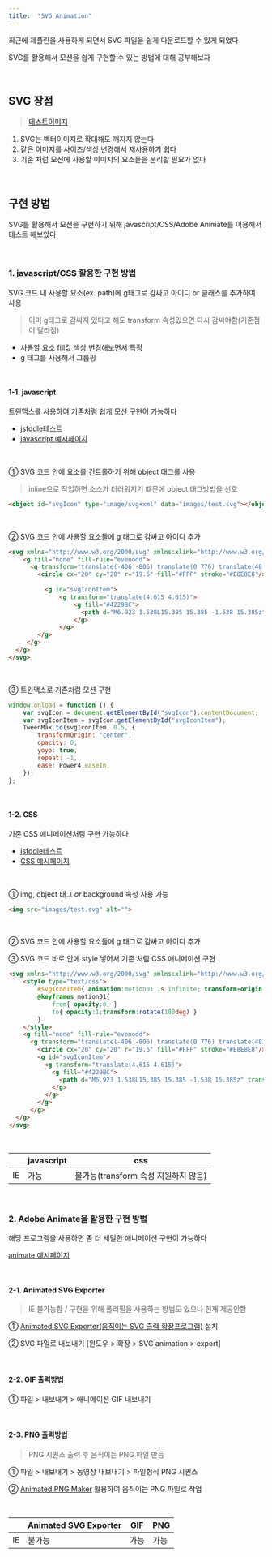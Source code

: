 ```yaml
---
title:  "SVG Animation"
---
```




최근에 제플린을 사용하게 되면서 SVG 파일을 쉽게 다운로드할 수 있게 되었다

SVG를 활용해서 모션을 쉽게 구현할 수 있는 방법에 대해 공부해보자

<br>

## SVG 장점

> [테스트이미지](http://code.d2.co.kr/2020/skt_tplace/tablet/plan/images/svg_icon/icon_logo.svg)

1.  SVG는 벡터이미지로 확대해도 깨지지 않는다
2.  같은 이미지를 사이즈/색상 변경해서 재사용하기 쉽다
3.  기존 처럼 모션에 사용할 이미지의 요소들을 분리할 필요가 없다

<br>

## 구현 방법

SVG를 활용해서 모션을 구현하기 위해 javascript/CSS/Adobe Animate를 이용해서 테스트 해보았다

<br>

### 1. javascript/CSS 활용한 구현 방법

SVG 코드 내 사용할 요소(ex. path)에 g태그로 감싸고 아이디 or 클래스를 추가하여 사용

> 이미 g태그로 감싸져 있다고 해도 transform 속성있으면 다시 감싸야함(기준점이 달라짐)

- 사용할 요소 fill값 색상 변경해보면서 특정
- g 태그를 사용해서 그룹핑

<br>

####  1-1. javascript

트윈맥스를 사용하여 기존처럼 쉽게 모션 구현이 가능하다

- [jsfddle테스트](https://jsfiddle.net/hyokim/u1tzres2/)
- [javascript 예시페이지](https://kimhyoyeong.github.io/tech/assets/html/svg_tweenmax_motion.html)

<br>

① SVG 코드 안에 요소를 컨트롤하기 위해 object 태그를 사용

> inline으로 작업하면 소스가 더러워지기 떄문에 object 태그방법을 선호

```html
<object id="svgIcon" type="image/svg+xml" data="images/test.svg"></object>
```

<br>

② SVG 코드 안에 사용할 요소들에 g 태그로 감싸고 아이디 추가

```html
<svg xmlns="http://www.w3.org/2000/svg" xmlns:xlink="http://www.w3.org/1999/xlink" width="200" height="200" viewBox="0 0 40 40">
    <g fill="none" fill-rule="evenodd">
      <g transform="translate(-406 -806) translate(0 776) translate(48 30) translate(302) translate(56)">
        <circle cx="20" cy="20" r="19.5" fill="#FFF" stroke="#E8E8E8"/>
        
          <g id="svgIconItem">
              <g transform="translate(4.615 4.615)">
                  <g fill="#4229BC">
                    <path d="M6.923 1.538L15.385 15.385 -1.538 15.385z" transform="translate(10 6.923) rotate(90 6.923 8.462)"/>
                  </g>
              </g>
        </g>
     </g>
  </g>
</svg>
```

<br>

③ 트윈맥스로 기존처럼 모션 구현

```javascript
window.onload = function () {
	var svgIcon = document.getElementById("svgIcon").contentDocument;
	var svgIconItem = svgIcon.getElementById("svgIconItem");
	TweenMax.to(svgIconItem, 0.5, {
		transformOrigin: "center",
		opacity: 0,
		yoyo: true,
		repeat: -1,
		ease: Power4.easeIn,
	});
};
```

<br>

#### 1-2. CSS 

기존 CSS 애니메이션처럼 구현 가능하다

- [jsfddle테스트](https://jsfiddle.net/hyokim/wzv902rL/)
- [CSS 예시페이지](https://kimhyoyeong.github.io/tech/assets/html/svg_css_motion.html)

<br>

① img, object 태그 *or* background 속성 사용 가능

```html
<img src="images/test.svg" alt="">
```

<br>

② SVG 코드 안에 사용할 요소들에 g 태그로 감싸고 아이디 추가

③ SVG 코드 바로 안에 style 넣어서 기존 처럼 CSS 애니메이션 구현

```html
<svg xmlns="http://www.w3.org/2000/svg" xmlns:xlink="http://www.w3.org/1999/xlink" width="200" height="200" viewBox="0 0 40 40">
    <style type="text/css">
        #svgIconItem{ animation:motion01 1s infinite; transform-origin:50% 50%}
        @keyframes motion01{
            from{ opacity:0; }
            to{ opacity:1;transform:rotate(180deg) }
        }
    </style>
    <g fill="none" fill-rule="evenodd">
      <g transform="translate(-406 -806) translate(0 776) translate(48 30) translate(302) translate(56)">
        <circle cx="20" cy="20" r="19.5" fill="#FFF" stroke="#E8E8E8"/>
        <g id="svgIconItem">
          <g transform="translate(4.615 4.615)">
            <g fill="#4229BC">
              <path d="M6.923 1.538L15.385 15.385 -1.538 15.385z" transform="translate(10 6.923) rotate(90 6.923 8.462)"/>
            </g>
          </g>
        </g>
      </g>
  </g>
</svg>
```

<br>

|      | javascript | css                                  |
| ---- | ---------- | ------------------------------------ |
| IE   | 가능       | 불가능(transform 속성 지원하지 않음) |

<br>

### 2. Adobe Animate을 활용한 구현 방법

해당 프로그램을 사용하면 좀 더 세밀한 애니메이션 구현이 가능하다 

[animate 예시페이지](https://kimhyoyeong.github.io/tech/assets/html/svg_animate_motion.html)

<br>

#### 2-1. Animated SVG Exporter

> IE 불가능함 / 구현을 위해 폴리필을 사용하는 방법도 있으나 현재 제공안함

① [Animated SVG Exporter(움직이는 SVG 출력 확장프로그램)](https://exchange.adobe.com/creativecloud.details.7232.animated-svg-exporter.html) 설치

② SVG 파일로 내보내기 [윈도우 > 확장 > SVG animation > export]

<br>

#### 2-2. GIF  출력방법

① 파일 > 내보내기 > 애니메이션 GIF 내보내기

<br>

#### 2-3. PNG 출력방법

> PNG 시퀀스 출력 후 움직이는 PNG 파일 만듬

① 파일 > 내보내기 > 동영상 내보내기 > 파일형식 PNG 시퀀스

② [Animated PNG Maker](https://ezgif.com/apng-maker) 활용하여 움직이는 PNG 파일로 작업 

<br>

|      | Animated SVG Exporter | GIF  | PNG  |
| ---- | --------------------- | ---- | ---- |
| IE   | 불가능                | 가능 | 가능 |

